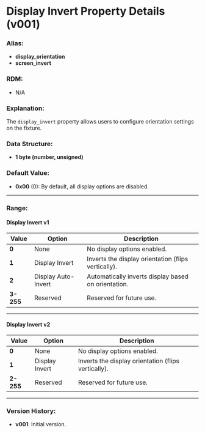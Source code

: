 # Display Invert Property Details (v001)

### **Alias:**
- **display_orientation**
- **screen_invert**

### **RDM:**
- N/A

### **Explanation:**
The `display_invert` property allows users to configure orientation settings on the fixture.

### **Data Structure:**
- **1 byte (number, unsigned)**

### **Default Value:**
- **0x00** (0): By default, all display options are disabled.
---
### **Range:**

#### **Display Invert v1**
| Value     | Option              | Description                                         |
|-----------|---------------------|-----------------------------------------------------|
| **0**     | None                | No display options enabled.                         |
| **1**     | Display Invert      | Inverts the display orientation (flips vertically). |
| **2**     | Display Auto-Invert | Automatically inverts display based on orientation. |
| **3-255** | Reserved            | Reserved for future use.                            |

---
#### **Display Invert v2**
| Value     | Option              | Description                                         |
|-----------|---------------------|-----------------------------------------------------|
| **0**     | None                | No display options enabled.                         |
| **1**     | Display Invert      | Inverts the display orientation (flips vertically). |
| **2-255** | Reserved            | Reserved for future use.                            |

---
### **Version History:**
- **v001**: Initial version.


